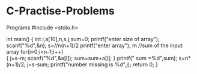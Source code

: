 # C-Practise-Problems
Programs
#include <stdio.h>

int main()
{
    int i,a[10],n,s,j,sum=0;
    printf("enter size of array");
    scanf("%d",&n);                                                          s=//n(n+1)/2
    printf("enter array");                                                   m //sum of the input array 
    for(i=0;i<n-1;i++)                                                           
    {                                                                        j=s-m;
        scanf("%d",&a[i]);
        sum=sum+a[i];
        }
        printf(" sum =%d",sum);
    s=n*(n+1)/2;
    j=s-sum;
    printf("number missing is %d",j);
     return 0;
}
